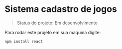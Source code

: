 <h1>Sistema cadastro de jogos</h1>

> Status do projeto: Em desenvolvimento

Para rodar este projeto em sua maquina digite:

```
npm install react
```
